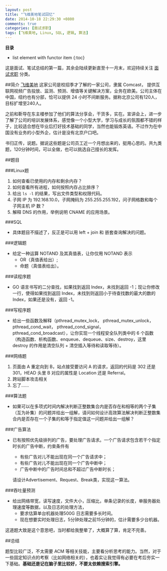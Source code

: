 ```yaml
---
layout: post
title: "飞维美地笔试回忆"
date: 2014-10-18 22:29:30 +0800
comments: true
categories: [面试求职]
tags: [飞维美地, Linux, SQL, 逻辑, 算法]
---
```


__目录__

* list element with functor item
{:toc}

<!-- excerpt start -->

这是面试、笔试总结的第一篇，其余会陆续更新直至十一月末，欢迎持续关注 [面试求职](/category/%E9%9D%A2%E8%AF%95%E6%B1%82%E8%81%8C/) 分类。

##简介
[飞维美地](http://baike.baidu.com/view/5038799.htm?fr=aladdin) 这家公司是校招季才了解的一家公司，隶属 Comcast， 提供互联网视频广告投放、监测、预测、增值等关键解决方案，业务在欧美。公司主体在中国，纽约也有分部，恰可以提供 24 小时不间断服务。据称北京公司有120人，目标扩增至240人。

之前和靳导在东主楼参加了他们的算法分享会，干货多，实在。宣讲会上，进一步了解了公司的培训发展体系，感觉像一个小型大学，学习与成长的氛围都不错的样子，比较适合想在毕业后打好技术基础的同学，当然也能锻炼英语。不过作为在中国没有业务的小型外企，估计是没有北京户口吧。

书归正传，说题。据说这些题是公司员工近一个月想出来的，挺用心思的。共九类题，120分钟时间，可以全做，也可以挑选自己擅长的发挥。

<!-- excerpt end -->

##题目

###Linux题

1. 如何查看已使用的内存和剩余内存？
2. 如何查看所有进程，如何按照内存占比排序？
3. 给出 `ls -l` 的结果，写出文件类型和权限代码。
4. 子网 IP 为 192.168.10.0，子网掩码为 255.255.255.192，问子网格数和每个子网主机 IP 数？
5. 解释 DNS 的作用，举例说明 CNAME 的应用场景。

###SQL

* 具体题目不描述了，反正是可以用 left + join 和 嵌套查询解决的问题。

###逻辑题
* 给定一种运算 NOTAND 及其真值表，让你仅用 NOTAND 表示 
	*  OR（真值表给出）;
	* 命题（真值表给出）。

###读程序题
* GO 语言书写的二分查找，如果找到返回 Index，未找到返回 -1；现让你修改一行，使得如果找到返回 Index，未找到则返回小于待查找数的最大的数的 Index，如果还是没有，返回 -1。

###写程序题
* 给出一些函数及解释（pthread_mutex_lock， pthread_mutex_unlock， pthread_cond_wait， pthread_cond_signal， pthread_cond_broadcast），让你实现一个线程安全队列类中的 6 个函数（构造函数、析构函数、enqueue、dequeue、size、destroy，这里 destroy 的作用是清空队列 + 清空插入等待和读取等待）。

###网络题
1. 页面由 A 重定向到 B，站点接受要访问 A 的请求，返回的代码是 302 还是 301，HEAD 头里 B 对应的属性是 Location 还是 Referral。 
2. 跨站脚本攻击相关
3. 忘了……

###算法题
* 如果可以在多项式时间内解决判断正整数集合内是否存在和相等的两个子集（互为补集）的问题并给出一组解，请问如何设计高效算法解决判断正整数集合内是否存在一个子集的和等于指定值这一问题并给出一组解？

###广告算法
* 已有按照优先级排列的广告，要处理广告请求。一个广告请求包含若干个指定时长的广告中断，约束条件有
	* 有些广告对儿不能出现在同一个广告请求中；
	* 有些广告对儿不能出现在同一个广告中断中；
	* 广告中断中的广告时间总和不超过广告中断时长；

    请设计Advertisement、Request、Break类，实现这一算法。

###吞吐量预测
* 给出网络带宽，读写速度，文件大小，压缩比，单条记录的长度，单服务器处理速度等数据，以及日志的处理方法，
	* 要求估算单台机器处理500G 日志需要多长时间。
	* 现在想要实时处理日志，5分钟处理之前15分钟的，估计需要多少台机器。

这道题大致是这个意思吧，当时都给我整晕了，大概算了算，肯定不完善。

##总结

题型比较广泛，不太需要 ACM 等相关技能，主要看分析思考的能力。当然，对于一些固定知识点的考察（比如网络相关的），也着实让我觉得有必要在考后夯实一下基础。**基础还是记在脑子里比较好，不要太依赖搜索引擎。**